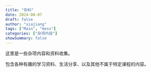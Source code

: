 ```yaml
---
title: "杂料"
date: 2024-08-07
draft: false
author: "xiajiang"
tags: ["Main", "mess"]
categories: ["杂项内容"]
showSummary: false
---
```


这里是一些杂项内容和资料收集。

包含各种有趣的学习资料、生活分享、以及其他不属于特定课程的内容。